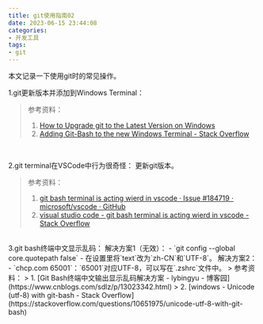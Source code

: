 ```yaml
---
title: git使用指南02
date: 2023-06-15 23:44:08
categories:
- 开发工具
tags:
- git
---
```


本文记录一下使用git时的常见操作。
<!--more-->

1.git更新版本并添加到Windows Terminal：

> 参考资料：
> 1. [How to Upgrade git to the Latest Version on Windows](https://linuxhint.com/upgrade-git-latest-version-windows/)
> 2. [Adding Git-Bash to the new Windows Terminal - Stack Overflow](https://stackoverflow.com/questions/56839307/adding-git-bash-to-the-new-windows-terminal)

</br>

2.git terminal在VSCode中行为很奇怪：
更新git版本。
> 参考资料：
> 1. [git bash terminal is acting wierd in vscode · Issue #184719 · microsoft/vscode · GitHub](https://github.com/microsoft/vscode/issues/184719)
> 2. [visual studio code - git bash terminal is acting wierd in vscode - Stack Overflow](https://stackoverflow.com/questions/76479076/git-bash-terminal-is-acting-wierd-in-vscode)


</br>
3.git bash终端中文显示乱码：
解决方案1（无效）：
- `git config --global core.quotepath false`
- 在设置里将`text`改为`zh-CN`和`UTF-8`。
解决方案2：
- `chcp.com 65001`：`65001`对应UTF-8，可以写在`.zshrc`文件中。
> 参考资料：
> 1. [Git Bash终端中文输出显示乱码解决方案 - lybingyu - 博客园](https://www.cnblogs.com/sdlz/p/13023342.html)
> 2. [windows - Unicode (utf-8) with git-bash - Stack Overflow](https://stackoverflow.com/questions/10651975/unicode-utf-8-with-git-bash)